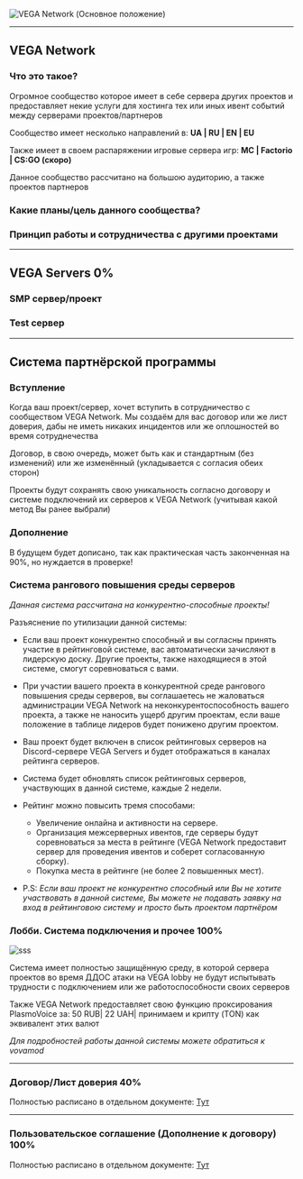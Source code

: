![VEGA Network (Основное положение)](https://i.imgur.com/KzQA3tA.png)

---

## VEGA Network

### Что это такое?
Огромное сообщество которое имеет в себе сервера других проектов и предоставляет некие услуги для хостинга тех или иных ивент событий между серверами проектов/партнеров

Сообщество имеет несколько направлений в: **UA | RU | EN | EU**

Также имеет в своем распаряжении игровые сервера игр: **MC | Factorio | CS:GO (скоро)**

Данное сообщество рассчитано на большою аудиторию, а также проектов партнеров
### Какие планы/цель данного сообщества?



### Принцип работы и сотрудничества с другими проектами








---
## VEGA Servers 0%

### SMP сервер/проект

### Test сервер





---
## Система партнёрской программы

### Вступление

Когда ваш проект/сервер, хочет вступить в сотрудничество с сообществом VEGA Network. Мы создаём для вас договор или же лист доверия, дабы не иметь никаких инцидентов или же оплошностей во время сотруднечества

Договор, в свою очередь, может быть как и стандартным (без изменений) или же изменённый (укладывается с согласия обеих сторон)

Проекты будут сохранять свою уникальность согласно договору и системе подключений их серверов к VEGA Network (учитывая какой метод Вы ранее выбрали)
### Дополнение
В будущем будет дописано, так как практическая часть законченная на 90%, но нуждается в проверке!
### Система рангового повышения среды серверов

*Данная система рассчитана на конкурентно-способные проекты!*

Разъяснение по утилизации данной системы:

* Если ваш проект конкурентно способный и вы согласны принять участие в рейтинговой системе, вас автоматически зачисляют в лидерскую доску. Другие проекты, также находящиеся в этой системе, смогут соревноваться с вами.
* При участии вашего проекта в конкурентной среде рангового повышения среды серверов, вы соглашаетесь не жаловаться администрации VEGA Network на неконкурентоспособность вашего проекта, а также не наносить ущерб другим проектам, если ваше положение в таблице лидеров будет понижено другим проектом.
* Ваш проект будет включен в список рейтинговых серверов на Discord-сервере VEGA Servers и будет отображаться в каналах рейтинга серверов.
* Система будет обновлять список рейтинговых серверов, участвующих в данной системе, каждые 2 недели.
* Рейтинг можно повысить тремя способами:
  * Увеличение онлайна и активности на сервере.
  * Организация межсерверных ивентов, где серверы будут соревноваться за места в рейтинге (VEGA Network предоставит сервер для проведения ивентов и соберет согласованную сборку).
  * Покупка места в рейтинге (не более 2 повышенных мест).


* P.S: *Если ваш проект не конкурентно способный или Вы не хотите участвовать в данной системе, Вы можете не подавать заявку на вход в рейтинговою систему и просто быть проектом партнёром*
### Лобби. Система подключения и прочее 100%

![sss](https://i.imgur.com/oPeVc6G.png)

Система имеет полностью защищённую среду, в которой сервера проектов во время ДДОС атаки на VEGA lobby не будут испытывать трудности с подключением или же работоспособности своих серверов

Также VEGA Network предоставляет свою функцию проксирования PlasmoVoice за: 50 RUB| 22 UAH| принимаем и крипту (TON) как эквивалент этих валют

*Для подробностей работы данной системы можете обратиться к vovamod*

---
### Договор/Лист доверия 40%
Полностью расписано в отдельном документе: [Тут](https://github.com/vovamod/VEGA/blob/main/DOC.md)

---
### Пользовательское соглашение (Дополнение к договору) 100%

Полностью расписано в отдельном документе: [Тут](https://github.com/vovamod/VEGA/blob/main/DOCS_LICENSE.md)
